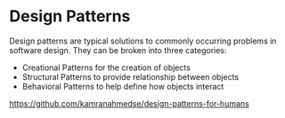 # Design Patterns

Design patterns are typical solutions to commonly occurring problems in software design. They can be broken into three categories:

<ul>
<li>Creational Patterns for the creation of objects</li>
<li>Structural Patterns to provide relationship between objects</li>
<li>Behavioral Patterns to help define how objects interact</li>
</ul>

https://github.com/kamranahmedse/design-patterns-for-humans